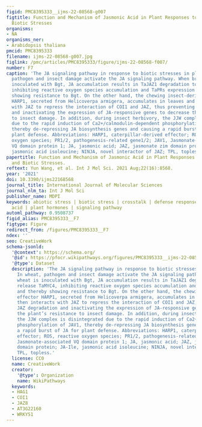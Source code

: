 ```yaml
---
figid: PMC8395333__ijms-22-08568-g007
figtitle: Function and Mechanism of Jasmonic Acid in Plant Responses to Abiotic and
  Biotic Stresses
organisms:
- NA
organisms_ner:
- Arabidopsis thaliana
pmcid: PMC8395333
filename: ijms-22-08568-g007.jpg
figlink: /pmc/articles/PMC8395333/figure/ijms-22-08568-f007/
number: F7
caption: 'The JA signaling pathway in response to biotic stresses in plants. In wheat,
  pathogen and insect damage activate the JA signaling pathway. When bread wheat is
  inoculated with Bgt, JA accumulation results in TaJAZ1 degradation to release TaMYC4,
  inhibiting reactive oxygen species accumulation and TaPRs expression and thereby
  showing resistance to Bgt. On the other hand, the chewing insect-derived effector
  HARP1, secreted from Helicoverpa armigera, accumulates in leaves and then interacts
  with JAZ to repress the interaction of COI1 and JAZ, thus preventing JAZ degradation
  and inactivating the expression of JA-responsive genes to decrease the plant’s resistance
  to insect damage. In addition, during insect herbivory, the JJW complex is disintegrated
  due to the rapid induction of Ca2+/calmodulin-dependent phosphorylation of JAV1,
  thereby de-repressing JA biosynthesis genes and causing a rapid burst of JA for
  plant defense. Abbreviations: HARP1, caterpillar-derived effector; ROS, reactive
  oxygen species; PR1/2, pathogenesis-related gene1/2; JAV1, Jasmonate-associated
  VQ domain protein 1; JA, jasmonic acid; JAZ, jasmonate zim domain protein; JA-Ile,
  jasmonic acid isoleucine; NINJA, novel interactor of JAZ; TPL, topless.'
papertitle: Function and Mechanism of Jasmonic Acid in Plant Responses to Abiotic
  and Biotic Stresses.
reftext: Yun Wang, et al. Int J Mol Sci. 2021 Aug;22(16):8568.
year: '2021'
doi: 10.3390/ijms22168568
journal_title: International Journal of Molecular Sciences
journal_nlm_ta: Int J Mol Sci
publisher_name: MDPI
keywords: abiotic stress | biotic stress | crosstalk | defense response | jasmonic
  acid | plant hormones | signaling pathway
automl_pathway: 0.9508737
figid_alias: PMC8395333__F7
figtype: Figure
redirect_from: /figures/PMC8395333__F7
ndex: ''
seo: CreativeWork
schema-jsonld:
  '@context': https://schema.org/
  '@id': https://pfocr.wikipathways.org/figures/PMC8395333__ijms-22-08568-g007.html
  '@type': Dataset
  description: 'The JA signaling pathway in response to biotic stresses in plants.
    In wheat, pathogen and insect damage activate the JA signaling pathway. When bread
    wheat is inoculated with Bgt, JA accumulation results in TaJAZ1 degradation to
    release TaMYC4, inhibiting reactive oxygen species accumulation and TaPRs expression
    and thereby showing resistance to Bgt. On the other hand, the chewing insect-derived
    effector HARP1, secreted from Helicoverpa armigera, accumulates in leaves and
    then interacts with JAZ to repress the interaction of COI1 and JAZ, thus preventing
    JAZ degradation and inactivating the expression of JA-responsive genes to decrease
    the plant’s resistance to insect damage. In addition, during insect herbivory,
    the JJW complex is disintegrated due to the rapid induction of Ca2+/calmodulin-dependent
    phosphorylation of JAV1, thereby de-repressing JA biosynthesis genes and causing
    a rapid burst of JA for plant defense. Abbreviations: HARP1, caterpillar-derived
    effector; ROS, reactive oxygen species; PR1/2, pathogenesis-related gene1/2; JAV1,
    Jasmonate-associated VQ domain protein 1; JA, jasmonic acid; JAZ, jasmonate zim
    domain protein; JA-Ile, jasmonic acid isoleucine; NINJA, novel interactor of JAZ;
    TPL, topless.'
  license: CC0
  name: CreativeWork
  creator:
    '@type': Organization
    name: WikiPathways
  keywords:
  - HAG1
  - COI1
  - JAZ8
  - AT3G22160
  - WRKY51
---
```

